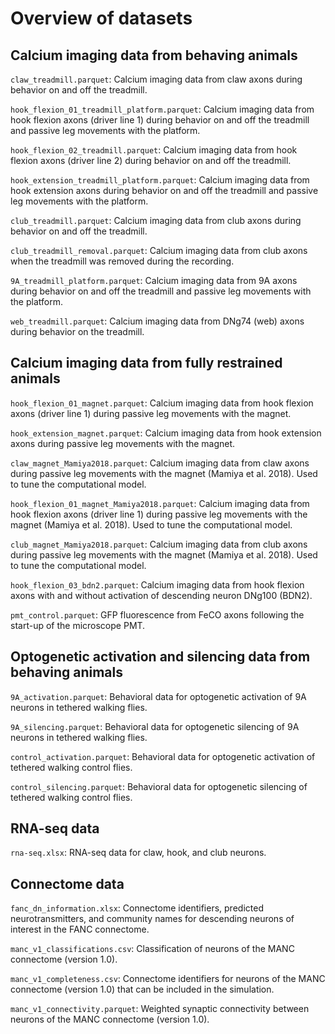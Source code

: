 # Overview of datasets
## Calcium imaging data from behaving animals
`claw_treadmill.parquet`: Calcium imaging data from claw axons during behavior on and off the treadmill.  

`hook_flexion_01_treadmill_platform.parquet`: Calcium imaging data from hook flexion axons (driver line 1) during behavior on and off the treadmill and passive leg movements with the platform.

`hook_flexion_02_treadmill.parquet`: Calcium imaging data from hook flexion axons (driver line 2) during behavior on and off the treadmill.

`hook_extension_treadmill_platform.parquet`: Calcium imaging data from hook extension axons during behavior on and off the treadmill and passive leg movements with the platform.

`club_treadmill.parquet`: Calcium imaging data from club axons during behavior on and off the treadmill.

`club_treadmill_removal.parquet`: Calcium imaging data from club axons when the treadmill was removed during the recording. 

`9A_treadmill_platform.parquet`: Calcium imaging data from 9A axons during behavior on and off the treadmill and passive leg movements with the platform.

`web_treadmill.parquet`: Calcium imaging data from DNg74 (web) axons during behavior on the treadmill.

## Calcium imaging data from fully restrained animals
`hook_flexion_01_magnet.parquet`: Calcium imaging data from hook flexion axons (driver line 1) during passive leg movements with the magnet. 

`hook_extension_magnet.parquet`: Calcium imaging data from hook extension axons during passive leg movements with the magnet.

`claw_magnet_Mamiya2018.parquet`: Calcium imaging data from claw axons during passive leg movements with the magnet (Mamiya et al. 2018). Used to tune the computational model. 

`hook_flexion_01_magnet_Mamiya2018.parquet`: Calcium imaging data from hook flexion axons (driver line 1) during passive leg movements with the magnet (Mamiya et al. 2018). Used to tune the computational model. 

`club_magnet_Mamiya2018.parquet`: Calcium imaging data from club axons during passive leg movements with the magnet (Mamiya et al. 2018). Used to tune the computational model. 

`hook_flexion_03_bdn2.parquet`: Calcium imaging data from hook flexion axons with and without activation of descending neuron DNg100 (BDN2).

`pmt_control.parquet`: GFP fluorescence from FeCO axons following the start-up of the microscope PMT. 

## Optogenetic activation and silencing data from behaving animals 
`9A_activation.parquet`: Behavioral data for optogenetic activation of 9A neurons in tethered walking flies. 

`9A_silencing.parquet`: Behavioral data for optogenetic silencing of 9A neurons in tethered walking flies. 

`control_activation.parquet`: Behavioral data for optogenetic activation of tethered walking control flies. 

`control_silencing.parquet`: Behavioral data for optogenetic silencing of tethered walking control flies. 

## RNA-seq data
`rna-seq.xlsx`: RNA-seq data for claw, hook, and club neurons. 

## Connectome data 
`fanc_dn_information.xlsx`: Connectome identifiers, predicted neurotransmitters, and community names for descending neurons of interest in the FANC connectome. 

`manc_v1_classifications.csv`: Classification of neurons of the MANC connectome (version 1.0).

`manc_v1_completeness.csv`: Connectome identifiers for neurons of the MANC connectome (version 1.0) that can be included in the simulation. 

`manc_v1_connectivity.parquet`: Weighted synaptic connectivity between neurons of the MANC connectome (version 1.0).